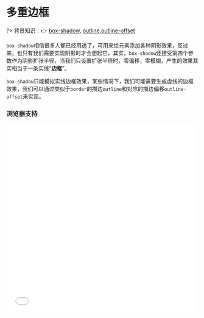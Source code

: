 # 多重边框

?> 背景知识：:point_right: [box-shadow](https://developer.mozilla.org/zh-CN/docs/Web/CSS/box-shadow), [outline](https://developer.mozilla.org/zh-CN/docs/Web/CSS/outline),[outline-offset](https://developer.mozilla.org/zh-CN/docs/Web/CSS/outline-offset)

`box-shadow`相信很多人都已经用透了，可用来给元素添加各种阴影效果，反过来，也只有我们需要实现阴影时才会想起它，其实，`box-shadow`还接受第四个参数作为阴影扩张半径，当我们只设置扩张半径时，零偏移，零模糊，产生的效果其实相当于一条实线“**边框**”。

`box-shadow`只能模拟实线边框效果，某些情况下，我们可能需要生成虚线的边框效果，我们可以通过类似于`border`的描边`outline`和对应的描边偏移`outline-offset`来实现。
<vuep template="#demo1"></vuep>

<script v-pre type="text/x-template" id="demo1">
<style>
  main{
    width: 100%;
    min-height: 459px;
    padding: 20px 10vh;
    display: flex;
    flex-wrap: wrap;
    justify-content: space-around;
    align-items: center;
  }
  div:nth-of-type(1) {
    width: 60px; height: 60px;
    border-radius: 50%;
    background: #fafafa;
    box-shadow: 0 0 0 10px #E8E2D6, 0 0 0 20px #E1D9C9,  
                0 0 0 30px #D9CFBB, 0 0 0 40px #D2C6AE,  
                0 0 0 50px #CABCA0, 0 0 0 60px #C3B393,
                0 0 0 70px #BBA985, 0 0 0 80px #B4A078;
  }
  div:nth-of-type(2){
    width: 200px; height: 120px;
    background: #efebe9;
    border: 5px solid #B4A078;
    outline: #B4A078 dashed 1px;
    outline-offset: -10px;
  }
</style>
<template>
  <main>
    <div></div>
    <div></div>
  </main>
</template>
<script>  
</script>
</script>

### 浏览器支持

<iframe src="//caniuse.bitsofco.de/embed/index.html?feat=css-boxshadow&amp;periods=future_2,future_1,current,past_1,past_2,past_3" frameborder="0" width="100%" height="496px"></iframe>